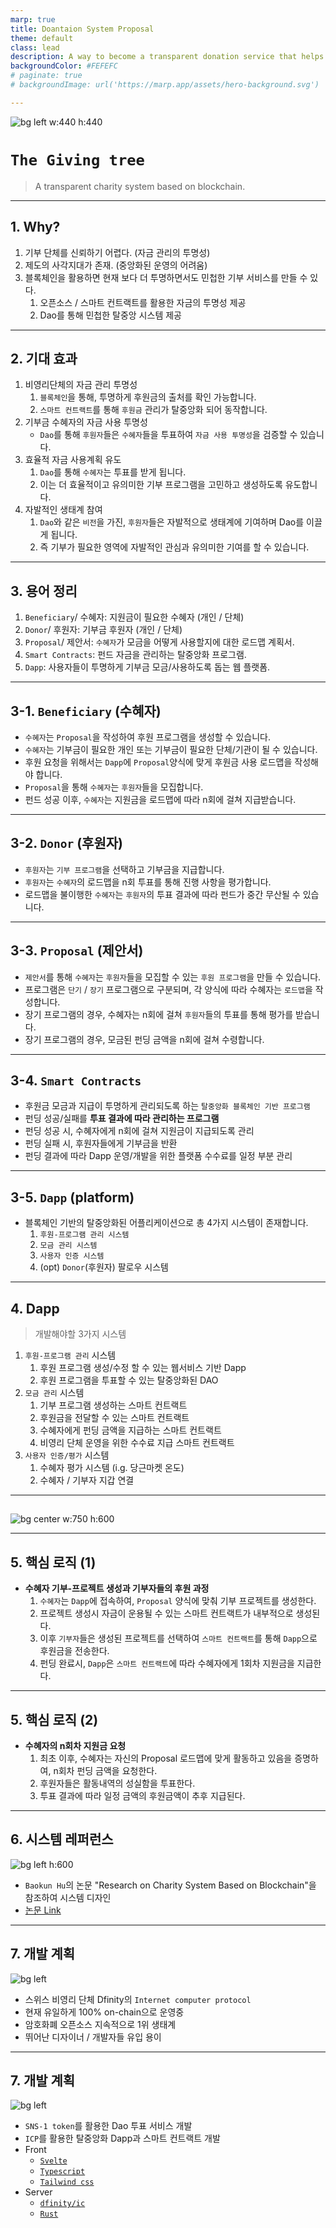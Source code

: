 ```yaml
---
marp: true
title: Doantaion System Proposal
theme: default
class: lead
description: A way to become a transparent donation service that helps North Korean defectors adapt to society.
backgroundColor: #FEFEFC
# paginate: true
# backgroundImage: url('https://marp.app/assets/hero-background.svg')

---
```


![bg left w:440 h:440](./images/the_giving_tree_home.png)

# **`The Giving tree`**
> A transparent charity system based on blockchain.

---
## 1. Why?

1. 기부 단체를 신뢰하기 어렵다. (자금 관리의 투명성)
2. 제도의 사각지대가 존재. (중앙화된 운영의 어려움)
3. 블록체인을 활용하면 현재 보다 더 투명하면서도 민첩한 기부 서비스를 만들 수 있다.
    1. 오픈소스 / 스마트 컨트랙트를 활용한 자금의 투명성 제공
    2. Dao를 통해 민첩한 탈중앙 시스템 제공

---
## 2. 기대 효과


1. 비영리단체의 자금 관리 투명성
    1. `블록체인`을 통해, 투명하게 후원금의 출처를 확인 가능합니다.
    2. `스마트 컨트랙트`를 통해 `후원금` 관리가 탈중앙화 되어 동작합니다.
2. 기부금 수혜자의 자금 사용 투명성
    - `Dao`를 통해 `후원자`들은 `수혜자`들을 투표하여 `자금 사용 투명성`을 검증할 수 있습니다.
3. 효율적 자금 사용계획 유도
    1. `Dao`를 통해 `수혜자`는 투표를 받게 됩니다.
    2. 이는 더 효율적이고 유의미한 기부 프로그램을 고민하고 생성하도록 유도합니다.
4. 자발적인 생태계 참여
    1. `Dao`와 같은 `비전`을 가진, `후원자`들은 자발적으로 생태계에 기여하며 Dao를 이끌게 됩니다.
    2. 즉 기부가 필요한 영역에 자발적인 관심과 유의미한 기여를 할 수 있습니다.

---
## 3. 용어 정리

1. `Beneficiary`/ 수혜자: 지원금이 필요한 수혜자 (개인 / 단체)
2. `Donor`/ 후원자: 기부금 후원자 (개인 / 단체)
3. `Proposal`/ 제안서: `수혜자`가 모금을 어떻게 사용할지에 대한 로드맵 계획서.
4. `Smart Contracts`: 펀드 자금을 관리하는 탈중앙화 프로그램.
5. `Dapp`: 사용자들이 투명하게 기부금 모금/사용하도록 돕는 웹 플랫폼.

---
## 3-1. `Beneficiary` (수혜자)

- `수혜자`는 `Proposal`을 작성하여 후원 프로그램을 생성할 수 있습니다.
- `수혜자`는 기부금이 필요한 개인 또는 기부금이 필요한 단체/기관이 될 수 있습니다.
- 후원 요청을 위해서는 `Dapp`에 `Proposal`양식에 맞게 후원금 사용 로드맵을 작성해야 합니다.
- `Proposal`을 통해 `수혜자`는 `후원자`들을 모집합니다.
- 펀드 성공 이후, `수혜자`는 지원금을 로드맵에 따라 n회에 걸쳐 지급받습니다.


---
## 3-2. `Donor` (후원자)

- `후원자`는 `기부 프로그램`을 선택하고 기부금을 지급합니다.
- `후원자`는 `수혜자`의 로드맵을 n회 투표를 통해 진행 사항을 평가합니다.
- 로드맵을 불이행한 `수혜자`는 `후원자`의 투표 결과에 따라 펀드가 중간 무산될 수 있습니다.

---
## 3-3. `Proposal` (제안서)

- `제안서`를 통해 `수혜자`는 `후원자`들을 모집할 수 있는 `후원 프로그램`을 만들 수 있습니다.
- 프로그램은 `단기` / `장기` 프로그램으로 구분되며, 각 양식에 따라 수혜자는 `로드맵`을 작성합니다.
- 장기 프로그램의 경우, 수혜자는 n회에 걸쳐 `후원자`들의 투표를 통해 평가를 받습니다.
- 장기 프로그램의 경우, 모금된 펀딩 금액을 n회에 걸쳐 수령합니다.


---
## 3-4. `Smart Contracts`

- 후원금 모금과 지급이 투명하게 관리되도록 하는 `탈중앙화 블록체인 기반 프로그램`
- 펀딩 성공/실패를 **투표 결과에 따라 관리하는 프로그램**
- 펀딩 성공 시, 수혜자에게 n회에 걸쳐 지원금이 지급되도록 관리
- 펀딩 실패 시, 후원자들에게 기부금을 반환
- 펀딩 결과에 따라 Dapp 운영/개발을 위한 플랫폼 수수료를 일정 부분 관리


---
## 3-5. `Dapp` (platform)

- 블록체인 기반의 탈중앙화된 어플리케이션으로 총 4가지 시스템이 존재합니다.
    1. `후원-프로그램 관리 시스템`
    2. `모금 관리 시스템`
    3. `사용자 인증 시스템`
    4. (opt) `Donor`(후원자) 팔로우 시스템

---
## 4. Dapp
> 개발해야할 3가지 시스템

1. `후원-프로그램 관리` 시스템
    1. 후원 프로그램 생성/수정 할 수 있는 웹서비스 기반 Dapp
    2. 후원 프로그램을 투표할 수 있는 탈중앙화된 DAO
2. `모금 관리` 시스템
    1. 기부 프로그램 생성하는 스마트 컨트랙트
    2. 후원금을 전달할 수 있는 스마트 컨트랙트
    3. 수혜자에게 펀딩 금액을 지급하는 스마트 컨트랙트
    4. 비영리 단체 운영을 위한 수수료 지급 스마트 컨트랙트
3. `사용자 인증/평가` 시스템
    1. 수혜자 평가 시스템 (i.g. 당근마켓 온도)
    2. 수혜자 / 기부자 지갑 연결

---
## 


![bg center w:750 h:600](./images/charity_logic.png)

---
## 5. 핵심 로직 (1)

- **수혜자 기부-프로젝트 생성과 기부자들의 후원 과정**
    1. `수혜자`는 `Dapp`에 접속하여, `Proposal` 양식에 맞춰 기부 프로젝트를 생성한다.
    2. 프로젝트 생성시 자금이 운용될 수 있는 스마트 컨트랙트가 내부적으로 생성된다.
    3. 이후 `기부자`들은 생성된 프로젝트를 선택하여 `스마트 컨트랙트`를 통해 `Dapp`으로 후원금을 전송한다.
    4. 펀딩 완료시, `Dapp`은 `스마트 컨트랙트`에 따라 수혜자에게 1회차 지원금을 지급한다.


---
## 5. 핵심 로직 (2)

- **수혜자의 n회차 지원금 요청**
    1. 최초 이후, 수혜자는 자신의 Proposal 로드맵에 맞게 활동하고 있음을 증명하여, n회차 펀딩 금액을 요청한다.
    2. 후원자들은 활동내역의 성실함을 투표한다.
    3. 투표 결과에 따라 일정 금액의 후원금액이 추후 지급된다.

---
## 6. 시스템 레퍼런스


![bg left h:600](./images/baokun_hu.png)

- `Baokun Hu`의 논문 "Research on Charity System Based on Blockchain"을 참조하여 시스템 디자인
- [논문 Link](https://iopscience.iop.org/article/10.1088/1757-899X/768/7/072020/pdf)
 

---
## 7. 개발 계획

![bg left](./images/icp.png)

- 스위스 비영리 단체 Dfinity의 `Internet computer protocol`
- 현재 유일하게 100% on-chain으로 운영중
- 암호화폐 오픈소스 지속적으로 1위 생태계
- 뛰어난 디자이너 / 개발자들 유입 용이

---
## 7. 개발 계획

![bg left](./images/sns-1.png)

- `SNS-1 token`를 활용한 Dao 투표 서비스 개발
- `ICP`를 활용한 탈중앙화 Dapp과 스마트 컨트랙트 개발
- Front
    - [`Svelte`](https://svelte.dev/)
    - [`Typescript`](https://www.typescriptlang.org/)
    - [`Tailwind css`](https://tailwindcss.com/)
- Server
    - [`dfinity/ic`](https://github.com/dfinity/ic)
    - [`Rust`](https://www.rust-lang.org/)
